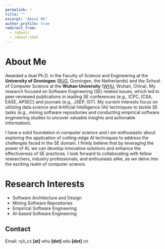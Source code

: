 ```yaml
---
permalink: /
title: ""
excerpt: "About Me"
author_profile: true
redirect_from: 
  - /about/
  - /about.html
---
```


About Me
======

Awarded a dual Ph.D. in the Faculty of Science and Engineering at the **University of Groningen** (<a href="https://en.wikipedia.org/wiki/University_of_Groningen" target="_blank" rel="noopener noreferrer">RUG</a>, Groningen, the Netherlands) and the School of Computer Science at the **Wuhan University** (<a href="https://en.wikipedia.org/wiki/Wuhan_University" target="_blank" rel="noopener noreferrer">WHU</a>, Wuhan, China). My research focused on Software Engineering (SE) related issues, which led to peer-reviewed publications in leading SE conferences (e.g., ICPC, ICSA, EASE, APSEC) and journals (e.g., JSEP, IST). My current interests focus on utilizing data science and Artificial Intelligence (AI) techniques to tackle SE tasks (e.g., mining software repositories and conducting empirical software engineering studies to uncover valuable insights and actionable information).

I have a solid foundation in computer science and I am enthusiastic about exploring the application of cutting-edge AI techniques to address the challenges faced in the SE domain. I firmly believe that by leveraging the power of AI, we can develop innovative solutions and enhance the effectiveness of SE practices. I look forward to collaborating with fellow researchers, industry professionals, and enthusiasts alike, as we delve into the exciting realm of computer science.


Research Interests
======
- Software Architecture and Design
- Mining Software Repositories
- Empirical Software Engineering
- AI-based Software Engineering


Contact
------
Email: ryli_cs **[at]** whu **[dot]** edu **[dot]** cn
